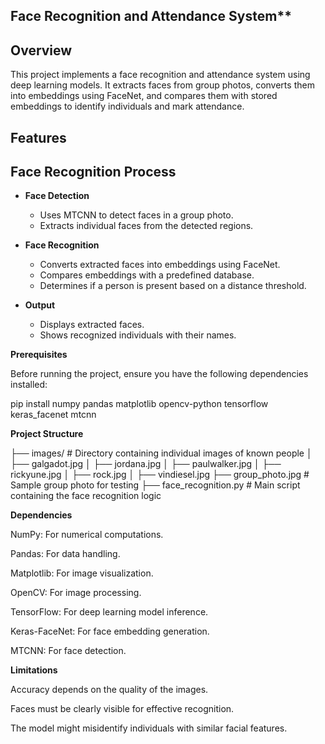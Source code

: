 ## Face Recognition and Attendance System**

## Overview

This project implements a face recognition and attendance system using deep learning models. It extracts faces from group photos, converts them into embeddings using FaceNet, and compares them with stored embeddings to identify individuals and mark attendance.

## Features

## Face Recognition Process

- **Face Detection**
  - Uses MTCNN to detect faces in a group photo.
  - Extracts individual faces from the detected regions.

- **Face Recognition**
  - Converts extracted faces into embeddings using FaceNet.
  - Compares embeddings with a predefined database.
  - Determines if a person is present based on a distance threshold.

- **Output**
  - Displays extracted faces.
  - Shows recognized individuals with their names.

**Prerequisites**

Before running the project, ensure you have the following dependencies installed:

pip install numpy pandas matplotlib opencv-python tensorflow keras_facenet mtcnn

**Project Structure**

├── images/                # Directory containing individual images of known people
│   ├── galgadot.jpg
│   ├── jordana.jpg
│   ├── paulwalker.jpg
│   ├── rickyune.jpg
│   ├── rock.jpg
│   ├── vindiesel.jpg
├── group_photo.jpg        # Sample group photo for testing
├── face_recognition.py    # Main script containing the face recognition logic

**Dependencies**

NumPy: For numerical computations.

Pandas: For data handling.

Matplotlib: For image visualization.

OpenCV: For image processing.

TensorFlow: For deep learning model inference.

Keras-FaceNet: For face embedding generation.

MTCNN: For face detection.

**Limitations**

Accuracy depends on the quality of the images.

Faces must be clearly visible for effective recognition.

The model might misidentify individuals with similar facial features.
